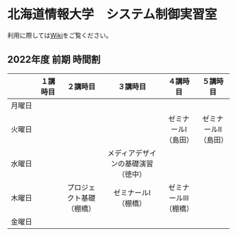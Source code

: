 # 北海道情報大学　システム制御実習室

利用に際しては[Wiki](https://github.com/jtLabHIU/sysctrl/wiki)をご覧ください。

## 2022年度 前期 時間割
|　　　|１講時目|２講時目|３講時目|４講時目|５講時目|
|:---:|:------:|:------:|:------:|:------:|:------:|
|月曜日| | | | |
|火曜日| | | |ゼミナールI<br>（島田）|ゼミナールII<br>（島田）|
|水曜日| | |メディアデザインの基礎演習<br>（徳中）| | |
|木曜日| |プロジェクト基礎<br>（棚橋）|ゼミナールI<br>（棚橋）|ゼミナールIII<br>（棚橋）| |
|金曜日| | | | | |
